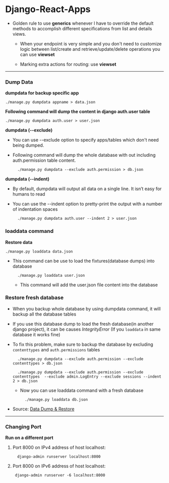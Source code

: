 # Django-React-Apps

* Golden rule to use **generics** whenever I have to override the default methods to accomplish different specifications from list and details views.
	+ When your endpoint is very simple and you don't need to customize logic between list/create and retrieve/update/delete operations you can use **viewset**
	
	+ Marking extra actions for routing: use **viewset**
	
--- 
### Dump Data
**dumpdata for backup specific app**

    ./manage.py dumpdata appname > data.json

**Following command will dump the content in django auth.user table**

    ./manage.py dumpdata auth.user > user.json

**dumpdata (--exclude)**
+ You can use --exclude option to specify apps/tables which don't need being dumped.
+ Following command will dump the whole database with out including auth.permission table content.

        ./manage.py dumpdata --exclude auth.permission > db.json

**dumpdata (--indent)**
+ By default, dumpdata will output all data on a single line. It isn’t easy for humans to read
+ You can use the --indent option to pretty-print the output with a number of indentation spaces

        ./manage.py dumpdata auth.user --indent 2 > user.json

### loaddata command
**Restore data**

    ./manage.py loaddata data.json

* This command can be use to load the fixtures(database dumps) into database

        ./manage.py loaddata user.json
    + This command will add the user.json file content into the database

### Restore fresh database
+ When you backup whole database by using dumpdata command, it will backup all the database tables
+ If you use this database dump to load the fresh database(in another django project), it can be causes *IntegrityError* (If you ``loaddata`` in same database it works fine)
+ To fix this problem, make sure to backup the database by excluding ``contenttypes`` and ``auth.permissions`` tables

        ./manage.py dumpdata --exclude auth.permission --exclude contenttypes > db.json
		
		./manage.py dumpdata --exclude auth.permission --exclude contenttypes  --exclude admin.LogEntry --exclude sessions --indent 2 > db.json

    + Now you can use loaddata command with a fresh database

            ./manage.py loaddata db.json

* Source: [Data Dump & Restore](https://coderwall.com/p/mvsoyg/django-dumpdata-and-loaddata)
---
### Changing Port
**Run on a different port**
1. Port 8000 on IPv4 address of host localhost:

         django-admin runserver localhost:8000

2. Port 8000 on IPv6 address of host localhost:

        django-admin runserver -6 localhost:8000